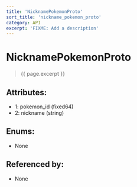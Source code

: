 ```yaml
---
title: 'NicknamePokemonProto'
sort_title: 'nickname_pokemon_proto'
category: API
excerpt: 'FIXME: Add a description'
---
```


[comment]: <> (THIS PART IS GENERATED - AKA DON'T EDIT THIS PART MANUALLY)

# NicknamePokemonProto

> {{ page.excerpt }}

## Attributes:

- 1: pokemon_id (fixed64)
- 2: nickname (string)

## Enums:

- None

## Referenced by:

- None

[comment]: <> (YOU CAN EDIT AFTER THIS)
